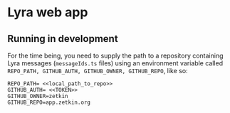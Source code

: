 # Lyra web app

## Running in development
For the time being, you need to supply the path to a repository containing
Lyra messages (`messageIds.ts` files) using an environment variable called
`REPO_PATH, GITHUB_AUTH, GITHUB_OWNER, GITHUB_REPO`, like so:

```
REPO_PATH= <<local_path_to_repo>>
GITHUB_AUTH= <<TOKEN>>
GITHUB_OWNER=zetkin
GITHUB_REPO=app.zetkin.org
```

